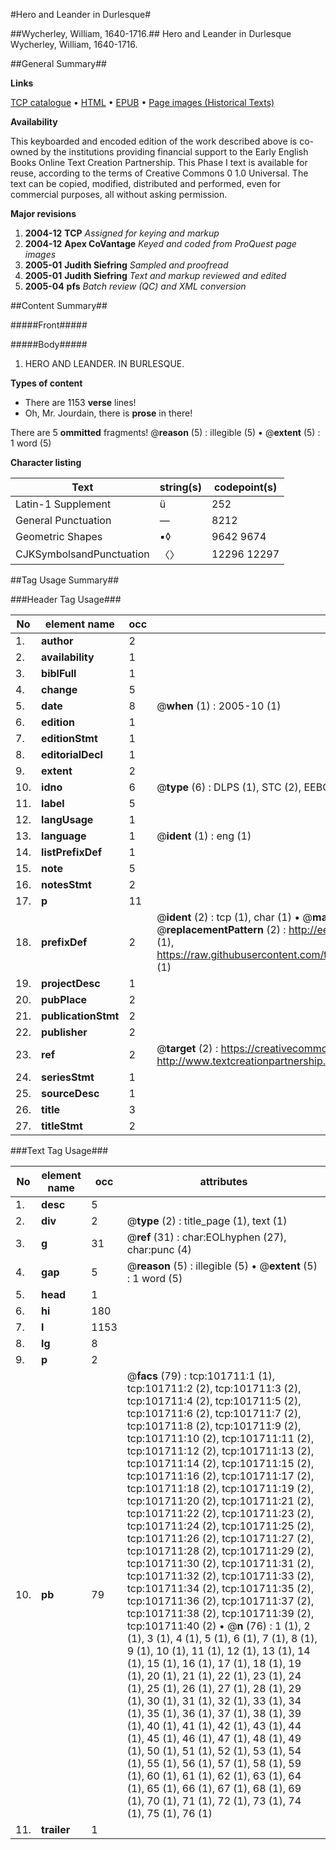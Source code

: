 #Hero and Leander in Durlesque#

##Wycherley, William, 1640-1716.##
Hero and Leander in Durlesque
Wycherley, William, 1640-1716.

##General Summary##

**Links**

[TCP catalogue](http://www.ota.ox.ac.uk/tcp/)  • 
[HTML](http://tei.it.ox.ac.uk/tcp/Texts-HTML/free/A67/A67200.html)  • 
[EPUB](http://tei.it.ox.ac.uk/tcp/Texts-EPUB/free/A67/A67200.epub) • 
[Page images (Historical Texts)](https://data.historicaltexts.jisc.ac.uk/view?pubId=eebo-13764507e&pageId=eebo-13764507e-101711-1)

**Availability**

This keyboarded and encoded edition of the
	       work described above is co-owned by the institutions
	       providing financial support to the Early English Books
	       Online Text Creation Partnership. This Phase I text is
	       available for reuse, according to the terms of Creative
	       Commons 0 1.0 Universal. The text can be copied,
	       modified, distributed and performed, even for
	       commercial purposes, all without asking permission.

**Major revisions**

1. __2004-12__ __TCP__ *Assigned for keying and markup*
1. __2004-12__ __Apex CoVantage__ *Keyed and coded from ProQuest page images*
1. __2005-01__ __Judith Siefring__ *Sampled and proofread*
1. __2005-01__ __Judith Siefring__ *Text and markup reviewed and edited*
1. __2005-04__ __pfs__ *Batch review (QC) and XML conversion*

##Content Summary##

#####Front#####

#####Body#####

1. HERO AND LEANDER. IN BURLESQUE.

**Types of content**

  * There are 1153 **verse** lines!
  * Oh, Mr. Jourdain, there is **prose** in there!

There are 5 **ommitted** fragments! 
 @__reason__ (5) : illegible (5)  •  @__extent__ (5) : 1 word (5)

**Character listing**


|Text|string(s)|codepoint(s)|
|---|---|---|
|Latin-1 Supplement|ü|252|
|General Punctuation|—|8212|
|Geometric Shapes|▪◊|9642 9674|
|CJKSymbolsandPunctuation|〈〉|12296 12297|

##Tag Usage Summary##

###Header Tag Usage###

|No|element name|occ|attributes|
|---|---|---|---|
|1.|__author__|2||
|2.|__availability__|1||
|3.|__biblFull__|1||
|4.|__change__|5||
|5.|__date__|8| @__when__ (1) : 2005-10 (1)|
|6.|__edition__|1||
|7.|__editionStmt__|1||
|8.|__editorialDecl__|1||
|9.|__extent__|2||
|10.|__idno__|6| @__type__ (6) : DLPS (1), STC (2), EEBO-CITATION (1), OCLC (1), VID (1)|
|11.|__label__|5||
|12.|__langUsage__|1||
|13.|__language__|1| @__ident__ (1) : eng (1)|
|14.|__listPrefixDef__|1||
|15.|__note__|5||
|16.|__notesStmt__|2||
|17.|__p__|11||
|18.|__prefixDef__|2| @__ident__ (2) : tcp (1), char (1)  •  @__matchPattern__ (2) : ([0-9\-]+):([0-9IVX]+) (1), (.+) (1)  •  @__replacementPattern__ (2) : http://eebo.chadwyck.com/downloadtiff?vid=$1&page=$2 (1), https://raw.githubusercontent.com/textcreationpartnership/Texts/master/tcpchars.xml#$1 (1)|
|19.|__projectDesc__|1||
|20.|__pubPlace__|2||
|21.|__publicationStmt__|2||
|22.|__publisher__|2||
|23.|__ref__|2| @__target__ (2) : https://creativecommons.org/publicdomain/zero/1.0/ (1), http://www.textcreationpartnership.org/docs/. (1)|
|24.|__seriesStmt__|1||
|25.|__sourceDesc__|1||
|26.|__title__|3||
|27.|__titleStmt__|2||


###Text Tag Usage###

|No|element name|occ|attributes|
|---|---|---|---|
|1.|__desc__|5||
|2.|__div__|2| @__type__ (2) : title_page (1), text (1)|
|3.|__g__|31| @__ref__ (31) : char:EOLhyphen (27), char:punc (4)|
|4.|__gap__|5| @__reason__ (5) : illegible (5)  •  @__extent__ (5) : 1 word (5)|
|5.|__head__|1||
|6.|__hi__|180||
|7.|__l__|1153||
|8.|__lg__|8||
|9.|__p__|2||
|10.|__pb__|79| @__facs__ (79) : tcp:101711:1 (1), tcp:101711:2 (2), tcp:101711:3 (2), tcp:101711:4 (2), tcp:101711:5 (2), tcp:101711:6 (2), tcp:101711:7 (2), tcp:101711:8 (2), tcp:101711:9 (2), tcp:101711:10 (2), tcp:101711:11 (2), tcp:101711:12 (2), tcp:101711:13 (2), tcp:101711:14 (2), tcp:101711:15 (2), tcp:101711:16 (2), tcp:101711:17 (2), tcp:101711:18 (2), tcp:101711:19 (2), tcp:101711:20 (2), tcp:101711:21 (2), tcp:101711:22 (2), tcp:101711:23 (2), tcp:101711:24 (2), tcp:101711:25 (2), tcp:101711:26 (2), tcp:101711:27 (2), tcp:101711:28 (2), tcp:101711:29 (2), tcp:101711:30 (2), tcp:101711:31 (2), tcp:101711:32 (2), tcp:101711:33 (2), tcp:101711:34 (2), tcp:101711:35 (2), tcp:101711:36 (2), tcp:101711:37 (2), tcp:101711:38 (2), tcp:101711:39 (2), tcp:101711:40 (2)  •  @__n__ (76) : 1 (1), 2 (1), 3 (1), 4 (1), 5 (1), 6 (1), 7 (1), 8 (1), 9 (1), 10 (1), 11 (1), 12 (1), 13 (1), 14 (1), 15 (1), 16 (1), 17 (1), 18 (1), 19 (1), 20 (1), 21 (1), 22 (1), 23 (1), 24 (1), 25 (1), 26 (1), 27 (1), 28 (1), 29 (1), 30 (1), 31 (1), 32 (1), 33 (1), 34 (1), 35 (1), 36 (1), 37 (1), 38 (1), 39 (1), 40 (1), 41 (1), 42 (1), 43 (1), 44 (1), 45 (1), 46 (1), 47 (1), 48 (1), 49 (1), 50 (1), 51 (1), 52 (1), 53 (1), 54 (1), 55 (1), 56 (1), 57 (1), 58 (1), 59 (1), 60 (1), 61 (1), 62 (1), 63 (1), 64 (1), 65 (1), 66 (1), 67 (1), 68 (1), 69 (1), 70 (1), 71 (1), 72 (1), 73 (1), 74 (1), 75 (1), 76 (1)|
|11.|__trailer__|1||
